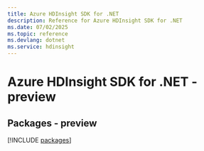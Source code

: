 ```yaml
---
title: Azure HDInsight SDK for .NET
description: Reference for Azure HDInsight SDK for .NET
ms.date: 07/02/2025
ms.topic: reference
ms.devlang: dotnet
ms.service: hdinsight
---
```

# Azure HDInsight SDK for .NET - preview
## Packages - preview
[!INCLUDE [packages](hdinsight-index.md)]
